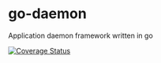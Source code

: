 # go-daemon
Application daemon framework written in go

[![Coverage Status](https://img.shields.io/coveralls/helto4real/go-daemon/master.svg)](https://coveralls.io/github/helto4real/go-daemon)

